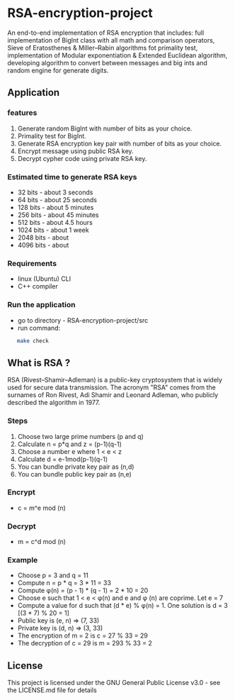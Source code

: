 # RSA-encryption-project

An end-to-end implementation of RSA encryption that includes: full implementation of BigInt class with all math and comparison operators, Sieve of Eratosthenes & Miller–Rabin algorithms fot primality test, implementation of Modular exponentiation & Extended Euclidean algorithm, developing algorithm to convert between messages and big ints and random engine for generate digits.

## Application 
### features
  1. Generate random BigInt with number of bits as your choice.
  2. Primality test for BigInt.
  3. Generate RSA encryption key pair with number of bits as your choice.
  4. Encrypt message using public RSA key.
  5. Decrypt cypher code using private RSA key.

### Estimated time to generate RSA keys
   * 32   bits - about 3 seconds
   * 64   bits - about 25 seconds
   * 128  bits - about 5 minutes
   * 256  bits - about 45 minutes
   * 512  bits - about 4.5 hours
   * 1024 bits - about 1 week
   * 2048 bits - about
   * 4096 bits - about
  
### Requirements
   - linux (Ubuntu) CLI
   - C++ compiler
  
### Run the application   
   * go to directory - RSA-encryption-project/src
   * run command:
```bash
   make check
```

## What is RSA ?
RSA (Rivest–Shamir–Adleman) is a public-key cryptosystem that is widely used for secure data transmission. The acronym "RSA" comes from the surnames of Ron Rivest, Adi Shamir and Leonard Adleman, who publicly described the algorithm in 1977.

### Steps 
1. Choose two large prime numbers (p and q)
2. Calculate n = p*q and z = (p-1)(q-1)
3. Choose a number e where 1 < e < z
4. Calculate d = e-1mod(p-1)(q-1)
5. You can bundle private key pair as (n,d)
6. You can bundle public key pair as (n,e)

### Encrypt
 - c = m^e mod (n)

### Decrypt
 - m = c^d mod (n)

### Example

* Choose p = 3 and q = 11
* Compute n = p * q = 3 * 11 = 33
* Compute φ(n) = (p - 1) * (q - 1) = 2 * 10 = 20
* Choose e such that 1 < e < φ(n) and e and φ (n) are coprime. Let e = 7
* Compute a value for d such that (d * e) % φ(n) = 1. One solution is d = 3 [(3 * 7) % 20 = 1]
* Public key is (e, n) => (7, 33)
* Private key is (d, n) => (3, 33)
* The encryption of m = 2 is c = 27 % 33 = 29
* The decryption of c = 29 is m = 293 % 33 = 2

## License
This project is licensed under the GNU General Public License v3.0 - see the LICENSE.md file for details
